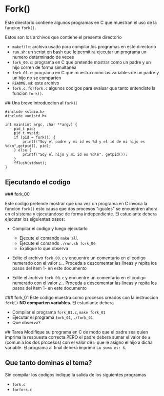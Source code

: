 # Fork()
Este directorio contiene algunos programas en C que muestran el uso de la
funcion `fork()`.

Estos son los archivos que contiene el presente directorio

- `makefile`: archivo usado para compilar los programas en este directorio
- `run.sh`: un script en bash que le permitira ejecutar un programa un numero 
determinado de veces
- `fork_00.c`: programa en C que pretende mostrar como un padre y un hijo corren 
de forma simultanea
- `fork_01.c`: programa en C que muestra como las variables de un padre y un hijo
no se comparten 
- `README.md`: este archivo
- `fork.c`, `forfork.c` algunos codigos para evaluar que tanto entendiste la funcion `fork()`.

## Una breve introduccion al `fork()`

	#include <stdio.h>
	#include <unistd.h>

	int main(int argc, char **argv) {
		pid_t pid;
		pid_t mypid;
		if (pid = fork()) {
			printf("Soy el padre y mi id es %d y el id de mi hijo es %d\n",getpid(), pid);
		} else {
			printf("Soy el hijo y mi id es %d\n", getpid());
		}
		fflush(stdout);
	}

## Ejecutando el codigo
### fork\_00

Este codigo pretende mostrar que una vez un programa en C invoca la funcion `fork()` esto causa que dos procesos "iguales" se encuentren ahora en el sistema y ejecutandose de forma independiente.
El estudiante debera ejecutar los siguientes pasos:
- Compilar el codigo y luego ejecutarlo
	- Ejecute el comando `make all`
	- Ejecute el comando `./run.sh fork_00`
	- Explique lo que observa

- Edite el archivo `fork_00.c` y encuentre un comentario en el  codigo numerado
con el valor `1.`. Proceda a descomentar las lineas y repita los pasos del item
1- en este documento

- Edite el archivo `fork_00.c` y encuentre un comentario en el codigo numerado
con el valor `2.`. Proceda a descomentar las lineas y repita los pasos del item
1- en este documento

### fork\_01
Este codigo muestra como procesos creados con la instruccion `fork()` **NO 
comparten variables**. El estudiante debera 
- Compilar el programa `fork_01.c`, `make fork_01`
- Ejecutar el programa `fork_01`, `./fork_01`
- Que observa?

## Tarea
Modifique su programa en C de modo que el padre sea quien imprima la respuesta 
correcta PERO el padre debera sumar el valor de `a` (comun a los dos procesos) 
con el valor de `b` que le asigno el hijo a dicha variable. El programa al final
debera imprimir `La suma es: 6`.

## Que tanto dominas el tema?
Sin compilar los codigos indique la salida de los siguientes programas
- `fork.c`
- `forfork.c`
